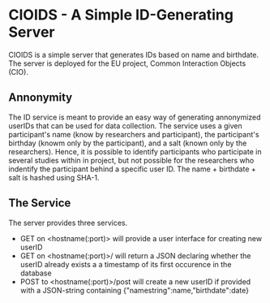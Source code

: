 # CIOIDS - A Simple ID-Generating Server
CIOIDS is a simple server that generates IDs based on name and birthdate.
The server is deployed for the EU project, Common Interaction Objects (CIO).

## Annonymity
The ID service is meant to provide an easy way of generating annonymized userIDs that can be used for data collection.
The service uses a given participant's name (know by researchers and participant), the participant's birthday (knowm only by the participant), and a salt (known only by the researchers).
Hence, it is possible to identify participants who participate in several studies within in project, but not possible for the researchers who indentify the participant behind a specific user ID.
The name + birthdate + salt is hashed using SHA-1.

## The Service
The server provides three services.
* GET on <hostname(:port)> will provide a user interface for creating new userID
* GET on <hostname(:port)>/<userID> will return a JSON declaring whether the userID already exists a a timestamp of its first occurence in the database
* POST to <hostname(:port)>/post will create a new userID if provided with a JSON-string containing {"namestring":name,"birthdate":date}

